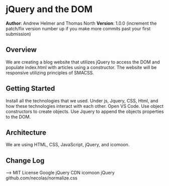 # jQuery and the DOM

**Author**: Andrew Helmer and Thomas North
**Version**: 1.0.0 (increment the patch/fix version number up if you make more commits past your first submission)

## Overview
<!-- Provide a high level overview of what this application is and why you are building it, beyond the fact that it's an assignment for a Code Fellows 301 class. (i.e. What's your problem domain?) -->

We are creating a blog website that utilizes jQuery to access the DOM and populate index.html with articles using a constructor. The website will be responsive utilizing principles of SMACSS.

## Getting Started
<!-- What are the steps that a user must take in order to build this app on their own machine and get it running? -->
Install all the technologies that we used. Under js, Jquery, CSS, Html, and how these technologies interact with each other. Open VS Code. Use object constructors to create objects. Use Jquery to append the objects properties to the DOM.

## Architecture
<!-- Provide a detailed description of the application design. What technologies (languages, libraries, etc) you're using, and any other relevant design information. -->

We are using HTML, CSS, JavaScript, jQuery, and icomoon.

## Change Log
<!-- Use this are to document the iterative changes made to your application as each feature is successfully implemented. Use time stamps. Here's an examples:

07-11-2018 9:52am - Got all files setup
07-11-2018 11:30am - completed constructor
07-11-2018 12:03pm - completed first loop that populates articles array using for each
07-11-2018 12:52pm - finished second loop that populates the blog with 21 articles.
07-11-2018 1:17pm - got object property data to populate html in blog.
## Credits and Collaborations
<!-- Give credit (and a link) to other people or resources that helped you build this application. -->
--> MIT License
    Google jQuery CDN
    icomoon
    jQuery
    github.com/necolas/normalize.css